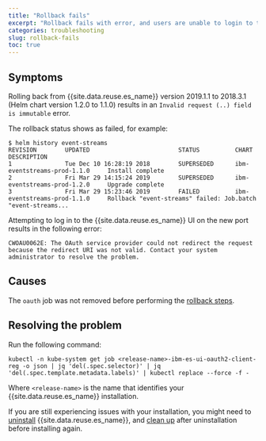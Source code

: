 ```yaml
---
title: "Rollback fails"
excerpt: "Rollback fails with error, and users are unable to login to the UI."
categories: troubleshooting
slug: rollback-fails
toc: true
---
```


## Symptoms

Rolling back from {{site.data.reuse.es_name}} version 2019.1.1 to 2018.3.1 (Helm chart version 1.2.0 to 1.1.0) results in an `Invalid request (..) field is immutable` error.

The rollback status shows as failed, for example:

```
$ helm history event-streams
REVISION        UPDATED                         STATUS          CHART                           DESCRIPTION
1               Tue Dec 10 16:28:19 2018        SUPERSEDED      ibm-eventstreams-prod-1.1.0     Install complete
2               Fri Mar 29 14:15:24 2019        SUPERSEDED      ibm-eventstreams-prod-1.2.0     Upgrade complete
3               Fri Mar 29 15:23:46 2019        FAILED          ibm-eventstreams-prod-1.1.0     Rollback "event-streams" failed: Job.batch "event-streams...
```

Attempting to log in to the {{site.data.reuse.es_name}} UI on the new port results in the following error:

```
CWOAU0062E: The OAuth service provider could not redirect the request because the redirect URI was not valid. Contact your system administrator to resolve the problem.
```
## Causes

The `oauth` job was not removed before performing the [rollback steps](../../installing/rolling-back/).

## Resolving the problem

Run the following command:

`kubectl -n kube-system get job <release-name>-ibm-es-ui-oauth2-client-reg -o json | jq 'del(.spec.selector)' | jq 'del(.spec.template.metadata.labels)' | kubectl replace --force -f -`

Where `<release-name>` is the name that identifies your {{site.data.reuse.es_name}} installation.

If you are still experiencing issues with your installation, you might need to [uninstall](../../installing/uninstalling) {{site.data.reuse.es_name}}, and [clean up](../cleanup-uninstall/) after uninstallation before installing again.
